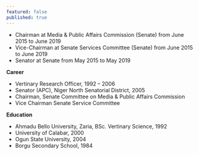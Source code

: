 ```yaml
---
featured: false
published: true
---
```

* Chairman at Media & Public Affairs Commission (Senate) from June 2015 to June 2019
* Vice-Chairman at Senate Services Committee (Senate) from June 2015 to June 2019
* Senator at Senate from May 2015 to May 2019

**Career**

* Vertinary Research Officer, 1992 – 2006
* Senator (APC), Niger North Senatorial District, 2005
* Chairman, Senate Committee on Media & Public Affairs Commission
* Vice Chairman Senate Service Committee

**Education**

* Ahmadu Bello University, Zaria, BSc. Vertinary Science, 1992
* University of Calabar, 2000
* Ogun State University, 2004
* Borgu Secondary School, 1984
